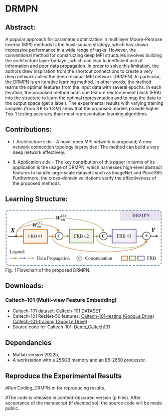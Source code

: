 # DRMPN

## Abstract:

A popular approach for parameter optimization in multilayer Moore-Penrose inverse (MPI) methods is the least-square strategy, which has shown impressive performance in a wide range of tasks. However, the conventional method for constructing deep MPI structures involves building the architecture layer-by-layer, which can lead to inefficient use of information and poor data propagation. In order to solve this limitation, the authors drew inspiration from the shortcut connections to create a very deep network called the deep residual MPI network (DRMPN). In particular, the DRMPN is an iterative learning method. In other words, the method learns the optimal features from the input data with several epochs. In each iteration, the proposed method adds one feature reinforcement block (FRB) into the structure to learn the optimal representation and to map the data to the output space (get a label). The experimental results with varying training samples (from $3\,K$ to $1.8\,M$) show that the proposed models provide higher Top-1 testing accuracy than most representation learning algorithms.

## Contributions:
* I. Architecture side - A novel deep MPI network is proposed; A new network connection topology is provided; The method can build a very deep network effectively.

* II. Application side - The key contribution of this paper in terms of its application is the usage of DRMPN, which harnesses high-level abstract features to handle large-scale datasets such as ImageNet and Place365. Furthermore, the cross-domain validations verify the effectiveness of the proposed methods. 

## Learning Structure:

<img src="https://github.com/W1AE/DRMPI/blob/main/flowchat.jpg" width="550" height="185" />
Fig. 1 Flowchart of the proposed DRMPN.

## Downloads:
### Caltech-101 (Multi-view Feature Embedding)
* Caltech-101 dataset: [Caltech-101 DATASET](https://data.caltech.edu/records/mzrjq-6wc02)
* Caltech-101 ResNet-50 features: [Caltech-101-testing (GoogLe Drive)](https://drive.google.com/file/d/1W_AFsaCgUdP1rBRnsjS24dWPW9MYCbAQ/view?usp=sharing) [Caltech-101-training (GoogLe Drive)](https://drive.google.com/file/d/1HWK9COAeQFOE4j6Z5wtfvJpkFneVm50Y/view?usp=sharing)
* Source code for Caltech-101: [Demo_Caltech101](https://github.com/W1AE/DRMPI/blob/main/Demo_Caltech101.zip)

## Dependancies
* Matlab version 2022b,
* A workstation with a 256GB memory and an E5-2650 processor.

## Reproduce the Experimental Results

#Run Coding_DRMPN.m for reproducing results.

#The code is released in content-obscured version (p files). After acceptance of the manuscript (if decided so), the source code will be made public.

